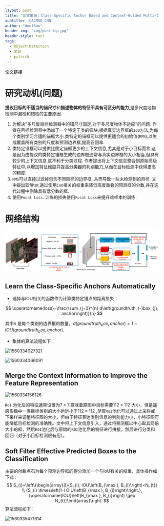 ```yaml
---
layout: post
title: "论文笔记：Class-Specific Anchor Based and Context-Guided Multi-Class Object Detection in High Resolution Remote Sensing Imagery with a Convolutional Neural Network"
subtitle: 'CACMOD CNN'
author: "WenlSun"
header-img: "img/post-bg.jpg"
header-style: text
tags:
  - Object Detection
  - 笔记
  - pytorch
---
```


[论文链接](<https://www.mdpi.com/2072-4292/11/3/272>)

# 研究动机(问题)

**提议目标的不适当的锚尺寸**和**描述物体的特征不具有可区分的能力**,是多尺度地物检测中漏检和错检的主要原因.

1. 为解决"多尺度目标检测器中的锚尺寸固定,对于多尺度物体不适应"的问题. 作者在目标检测器中添加了一个特定于类的锚块,根据真实边界框的`IoU`方法,为每个类别学习合适的锚框大小.类特定的锚框可以提供更适合的初始值(`RPN`),以生成覆盖所有类别的尺度和预测边界框,提高召回率.
2. 类特定锚框可以提供比固定锚框更少的上下文信息,尤其是对于小目标而言.这是因为由提议的类特定锚框生成的边界框通常与真实边界框的大小相当,但具有较少的上下文信息,这不利于分类过程. 作者提出将上下文信息整合到原始高级特征中,以增加特征维度并提高分类器的判别能力,从而在目标检测中获得更高的精度.
3. `NMS`可以直接过滤掉包含不同目标的边界框, 从而导致一些未检测到的目标. 文中提出软filter,通过使用`IoU`相关的权重来降低高度重叠的预测框的分数,并在迭代过程中删除具有低分数的框.
4. 使用`Focal Loss`. 训练的损失使用`Focal Loss`来提升难样本的训练.

# 网络结构

![](/img/CACMOD-CNN/fig1.png)



   ## Learn the Class-Specific Anchors Automatically

+ 选择与IOU相关的函数作为计算类特定锚点的距离损失：

$$
\operatorname{loss}=\frac{\sum_{j=0}^{n} d\left(groundtruth_{-}box_{j}, anchor\right)}{n}
$$

其中$n$ 是每个类别的边界框的数量，$d(groundtruth_box, anchor)=1-IOU(groundtruth_box, anchor)$.

+ 集体的算法流程如下：

![1560334027321](F:\Projects\wenliangsun.github.io\img\CACMOD-CNN\fig2.png)



![1560334066091](F:\Projects\wenliangsun.github.io\img\CACMOD-CNN\fig3.png)



## Merge the Context Information to Improve the Feature Representation

![1560334156126](F:\Projects\wenliangsun.github.io\img\CACMOD-CNN\fig4.png)

`RoI` 池化后的特征通常设置为$7\times 7$.意味着原图中目标需要$112\times 112$ 大小，但是遥感影像中一类目标类别的大小远远小于$112\times 112$ ,尽管`RoI`池化可以通过上采样或下采样来调整特征图的大小，但由于特征表达类别信息的判别能力小，小特征图可能降低目标检测的准确性。文中将上下文信息引入，通过将预测框以中心取其两倍大小的框，然后`ROI`池化后与原始的`ROI`池化后的特征进行拼接，然后进行分类和回归（对于小目标检测很有用）。

## Soft Filter Effective Predicted Boxes to the Classification

主要的创新点石为每个预测边界框的得分添加一个与IoU有关的权重，具体操作如下式：
$$
S_{i}=\left\{\begin{array}{l}{S_{i}, IOU\left(B_{\max }, B_{i}\right)<N_{t}} \\ {S_{i} \times\left(1-I O U\left(B_{\max }, B_{i}\right)\right.}, {\operatorname{IOU}\left(B_{\max }, B_{i}\right) \geq N_{t}}\end{array}\right.
$$
算法流程如下：

![1560335471614](F:\Projects\wenliangsun.github.io\img\CACMOD-CNN\fig5.png)







